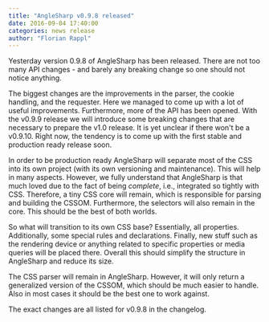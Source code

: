 ```yaml
---
title: "AngleSharp v0.9.8 released"
date: 2016-09-04 17:40:00
categories: news release
author: "Florian Rappl"
---
```

Yesterday version 0.9.8 of AngleSharp has been released. There are not too many API changes - and barely any breaking change so one should not notice anything.

The biggest changes are the improvements in the parser, the cookie handling, and the requester. Here we managed to come up with a lot of useful improvements. Furthermore, more of the API has been opened. With the v0.9.9 release we will introduce some breaking changes that are necessary to prepare the v1.0 release. It is yet unclear if there won't be a v0.9.10. Right now, the tendency is to come up with the first stable and production ready release soon.

In order to be production ready AngleSharp will separate most of the CSS into its own project (with its own versioning and maintenance). This will help in many aspects. However, we fully understand that AngleSharp is that much loved due to the fact of being *complete*, i.e., integrated so tightly with CSS. Therefore, a tiny CSS core will remain, which is responsible for parsing and building the CSSOM. Furthermore, the selectors will also remain in the core. This should be the best of both worlds.

So what will transition to its own CSS base? Essentially, all properties. Additionally, some special rules and declarations. Finally, new stuff such as the rendering device or anything related to specific properties or media queries will be placed there. Overall this should simplify the structure in AngleSharp and reduce its size.

The CSS parser will remain in AngleSharp. However, it will only return a generalized version of the CSSOM, which should be much easier to handle. Also in most cases it should be the best one to work against.

The exact changes are all listed for v0.9.8 in the changelog.

